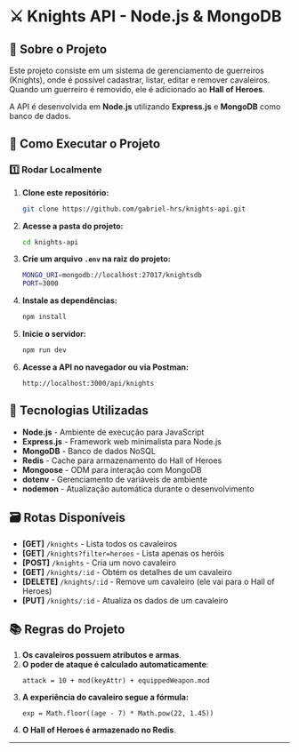 # ⚔️ Knights API - Node.js & MongoDB

## 📌 Sobre o Projeto
Este projeto consiste em um sistema de gerenciamento de guerreiros (Knights), onde é possível cadastrar, listar, editar e remover cavaleiros. Quando um guerreiro é removido, ele é adicionado ao **Hall of Heroes**.

A API é desenvolvida em **Node.js** utilizando **Express.js** e **MongoDB** como banco de dados.

## 🚀 Como Executar o Projeto
### 1️⃣ Rodar Localmente
1. **Clone este repositório:**
   ```sh
   git clone https://github.com/gabriel-hrs/knights-api.git
   ```
2. **Acesse a pasta do projeto:**
   ```sh
   cd knights-api
   ```
3. **Crie um arquivo `.env` na raiz do projeto:**
   ```sh
   MONGO_URI=mongodb://localhost:27017/knightsdb
   PORT=3000
   ```
4. **Instale as dependências:**
   ```sh
   npm install
   ```
5. **Inicie o servidor:**
   ```sh
   npm run dev
   ```
6. **Acesse a API no navegador ou via Postman:**
   ```
   http://localhost:3000/api/knights
   ```

## 🔧 Tecnologias Utilizadas
- **Node.js** - Ambiente de execução para JavaScript
- **Express.js** - Framework web minimalista para Node.js
- **MongoDB** - Banco de dados NoSQL
- **Redis** - Cache para armazenamento do Hall of Heroes
- **Mongoose** - ODM para interação com MongoDB
- **dotenv** - Gerenciamento de variáveis de ambiente
- **nodemon** - Atualização automática durante o desenvolvimento

## 🗃️ Rotas Disponíveis
- **[GET]** `/knights` - Lista todos os cavaleiros
- **[GET]** `/knights?filter=heroes` - Lista apenas os heróis
- **[POST]** `/knights` - Cria um novo cavaleiro
- **[GET]** `/knights/:id` - Obtém os detalhes de um cavaleiro
- **[DELETE]** `/knights/:id` - Remove um cavaleiro (ele vai para o Hall of Heroes)
- **[PUT]** `/knights/:id` - Atualiza os dados de um cavaleiro

## 📚 Regras do Projeto
1. **Os cavaleiros possuem atributos e armas**.
2. **O poder de ataque é calculado automaticamente**:
   ```
   attack = 10 + mod(keyAttr) + equippedWeapon.mod
   ```
3. **A experiência do cavaleiro segue a fórmula:**
   ```
   exp = Math.floor((age - 7) * Math.pow(22, 1.45))
   ```
4. **O Hall of Heroes é armazenado no Redis**.

---